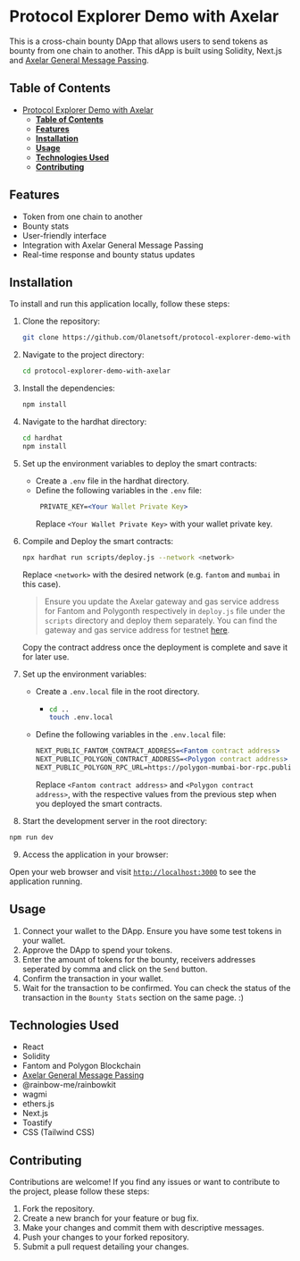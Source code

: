 # Protocol Explorer Demo with Axelar

This is a cross-chain bounty DApp that allows users to send tokens as bounty from one chain to another. This dApp is built using Solidity, Next.js and [Axelar General Message Passing](https://docs.axelar.dev/dev/general-message-passing/overview).

## **Table of Contents**

- [Protocol Explorer Demo with Axelar](https://github.com/Olanetsoft/protocol-explorer-demo-with-axelar#protocol-explorer-demo-with-axelar)
  - [**Table of Contents**](#table-of-contents)
  - [**Features**](#features)
  - [**Installation**](#installation)
  - [**Usage**](#usage)
  - [**Technologies Used**](#technologies-used)
  - [**Contributing**](#contributing)

## **Features**

- Token from one chain to another
- Bounty stats
- User-friendly interface
- Integration with Axelar General Message Passing
- Real-time response and bounty status updates

## **Installation**

To install and run this application locally, follow these steps:

1. Clone the repository:

   ```bash
   git clone https://github.com/Olanetsoft/protocol-explorer-demo-with-axelar.git
   ```

2. Navigate to the project directory:

   ```bash
   cd protocol-explorer-demo-with-axelar
   ```

3. Install the dependencies:

   ```bash
   npm install
   ```

4. Navigate to the hardhat directory:

   ```bash
   cd hardhat
   npm install
   ```

5. Set up the environment variables to deploy the smart contracts:

   - Create a `.env` file in the hardhat directory.
   - Define the following variables in the `.env` file:
     ```apache
      PRIVATE_KEY=<Your Wallet Private Key>
     ```
     Replace `<Your Wallet Private Key>` with your wallet private key.

6. Compile and Deploy the smart contracts:

   ```bash
   npx hardhat run scripts/deploy.js --network <network>
   ```

   Replace `<network>` with the desired network (e.g. `fantom` and `mumbai` in this case).

   > Ensure you update the Axelar gateway and gas service address for Fantom and Polygonth respectively in `deploy.js` file under the `scripts` directory and deploy them separately. You can find the gateway and gas service address for testnet [here](https://docs.axelar.dev/resources/testnet).

   Copy the contract address once the deployment is complete and save it for later use.

7. Set up the environment variables:

   - Create a `.env.local` file in the root directory.
     - ```bash
       cd ..
       touch .env.local
       ```
   - Define the following variables in the `.env.local` file:
     ```apache
     NEXT_PUBLIC_FANTOM_CONTRACT_ADDRESS=<Fantom contract address>
     NEXT_PUBLIC_POLYGON_CONTRACT_ADDRESS=<Polygon contract address>
     NEXT_PUBLIC_POLYGON_RPC_URL=https://polygon-mumbai-bor-rpc.publicnode.com
     ```
     Replace `<Fantom contract address>` and `<Polygon contract address>`, with the respective values from the previous step when you deployed the smart contracts.

8. Start the development server in the root directory:

```bash
npm run dev
```

9.  Access the application in your browser:

Open your web browser and visit [`http://localhost:3000`](http://localhost:3000) to see the application running.

## **Usage**

1. Connect your wallet to the DApp. Ensure you have some test tokens in your wallet.
2. Approve the DApp to spend your tokens.
3. Enter the amount of tokens for the bounty, receivers addresses seperated by comma and click on the `Send` button.
4. Confirm the transaction in your wallet.
5. Wait for the transaction to be confirmed. You can check the status of the transaction in the `Bounty Stats` section on the same page. :)

## **Technologies Used**

- React
- Solidity
- Fantom and Polygon Blockchain
- [Axelar General Message Passing](https://docs.axelar.dev/dev/general-message-passing/overview)
- @rainbow-me/rainbowkit
- wagmi
- ethers.js
- Next.js
- Toastify
- CSS (Tailwind CSS)

## **Contributing**

Contributions are welcome! If you find any issues or want to contribute to the project, please follow these steps:

1. Fork the repository.
2. Create a new branch for your feature or bug fix.
3. Make your changes and commit them with descriptive messages.
4. Push your changes to your forked repository.
5. Submit a pull request detailing your changes.
